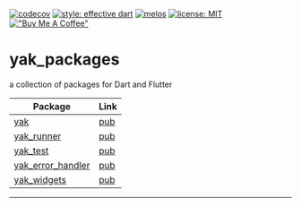 [![codecov](https://codecov.io/gh/iapicca/yak_packages/branch/master/graph/badge.svg?token=KVHDWICFU0)](https://codecov.io/gh/iapicca/yak_packages)
[![style: effective dart](https://img.shields.io/badge/style-effective_dart-40c4ff.svg)](https://pub.dev/packages/effective_dart)
[![melos](https://img.shields.io/badge/maintained%20with-melos-f700ff.svg)](https://github.com/invertase/melos)
[![license: MIT](https://img.shields.io/badge/license-MIT-blue.svg)](https://opensource.org/licenses/MIT)
[!["Buy Me A Coffee"](https://img.shields.io/badge/sponsor-buy%20me%20a%20coffee-orange)](https://www.buymeacoffee.com/yakforward)

# yak_packages

a collection of packages for Dart and Flutter

| Package | Link |
|--------|-----|
| [yak](https://github.com/iapicca/yak_packages/tree/master/packages/yak) | [pub](https://pub.dev/packages/yak) |
| [yak_runner](https://github.com/iapicca/yak_packages/tree/master/packages/yak_runner) | [pub](https://pub.dev/packages/yak_runner) |
| [yak_test](https://github.com/iapicca/yak_packages/tree/master/packages/yak_test) | [pub](https://pub.dev/packages/yak_test) |
| [yak_error_handler](https://github.com/iapicca/yak_packages/tree/master/packages/yak_error_handler) | [pub](https://pub.dev/packages/yak_error_handler) |
| [yak_widgets](https://github.com/iapicca/yak_packages/tree/master/packages/yak_widgets) | [pub](https://pub.dev/packages/yak_widgets) |
---